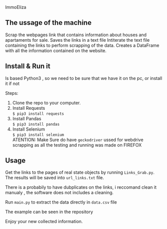 ImmoEliza

## The ussage of the machine

Scrap the webpages link that contains information about houses and apartaments for sale.
Saves the links in a text file
Intiterate the text file containing the links to perform scrapping of the data.
Creates a DataFrame with all the information contained on the website.

## Install & Run it

Is based Python3 , so we need to be sure that we have it on the pc, or install it if not

Steps:

1. Clone the repo to your computer.
2. Install Requests  
   `$ pip3 install requests`
3. Install Pandas  
   `$ pip3 install pandas`
4. Install Selenium  
   `$ pip3 install selenium`  
ATENTION: Make Sure do have `geckodriver` ussed for webdrive scrapping as all the testing and running was made on FIREFOX

## Usage

Get the links to the pages of real state objects by running `Links_Grab.py`. The results will be saved into `url_links.txt` file.

There is a probabily to have dubplicates on the links, i reccomand clean it manualy , the software does not includes a cleaning.

Run `main.py` to extract the data directly in `data.csv` file 

The example can be seen in the repository

Enjoy your new collected information.
